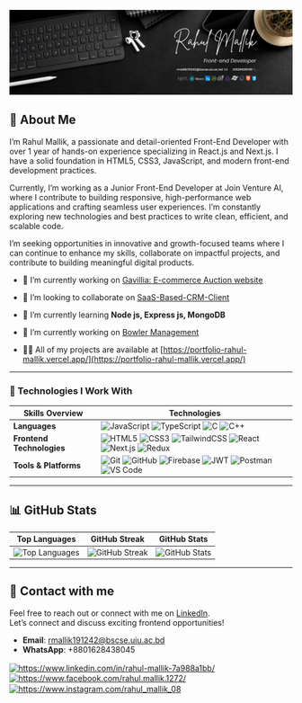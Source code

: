 
![GitHub Banner](https://github.com/Rahul-Mallik-CSE/Rahul-Mallik-CSE/blob/main/Rahul_Mallik_Banner.png)
 
## 💼 About Me
 
I’m Rahul Mallik, a passionate and detail-oriented Front-End Developer with over 1 year of hands-on experience specializing in React.js and Next.js. I have a solid foundation in HTML5, CSS3, JavaScript, and modern front-end development practices.

Currently, I’m working as a Junior Front-End Developer at Join Venture AI, where I contribute to building responsive, high-performance web applications and crafting seamless user experiences. I’m constantly exploring new technologies and best practices to write clean, efficient, and scalable code.

I’m seeking opportunities in innovative and growth-focused teams where I can continue to enhance my skills, collaborate on impactful projects, and contribute to building meaningful digital products.


- 🔭 I’m currently working on [Gavillia: E-commerce Auction website](https://gavellia-client-side.vercel.app/)

- 👯 I’m looking to collaborate on  [SaaS-Based-CRM-Client](https://primeflow.vercel.app)

- 🌱 I’m currently learning **Node js, Express js, MongoDB**

- 🔭 I’m currently working on [Bowler Management](https://vercel.com/mallikrahul3507mr-gmailcoms-projects/bowler-website)

- 👨‍💻 All of my projects are available at [https://portfolio-rahul-mallik.vercel.app/](https://portfolio-rahul-mallik.vercel.app/)
---
 
### 🧠 Technologies I Work With
 
|       Skills Overview        | Technologies                                                                                                                                                                                                                          |
|-----------------------|---------------------------------------------------------------------------------------------------------------------------------------------------------------------------------------------------------------------------------------|
| **Languages**         | ![JavaScript](https://img.shields.io/badge/-JavaScript-333333?style=flat&logo=javascript) ![TypeScript](https://img.shields.io/badge/-TypeScript-333333?style=flat&logo=typescript) ![C](https://img.shields.io/badge/-C-333333?style=flat&logo=C) ![C++](https://img.shields.io/badge/-C++-333333?style=flat&logo=C++)                                                         |
| **Frontend Technologies** | ![HTML5](https://img.shields.io/badge/-HTML5-333333?style=flat&logo=html5) ![CSS3](https://img.shields.io/badge/-CSS3-333333?style=flat&logo=css3) ![TailwindCSS](https://img.shields.io/badge/TailwindCSS-333333?style=flat&logo=tailwindcss) ![React](https://img.shields.io/badge/-React-333333?style=flat&logo=react) ![Next.js](https://img.shields.io/badge/-Next.js-333333?style=flat&logo=next.js) ![Redux](https://img.shields.io/badge/-Redux-333333?style=flat&logo=redux)               
| **Tools & Platforms** | ![Git](https://img.shields.io/badge/-Git-333333?style=flat&logo=git) ![GitHub](https://img.shields.io/badge/-GitHub-333333?style=flat&logo=github) ![Firebase](https://img.shields.io/badge/-Firebase-333333?style=flat&logo=firebase) ![JWT](https://img.shields.io/badge/-JWT-333333?style=flat&logo=json-web-tokens) ![Postman](https://img.shields.io/badge/-Postman-333333?style=flat&logo=postman) ![VS Code](https://img.shields.io/badge/-VS%20Code-333333?style=flat&logo=visual-studio-code) |
 
---
 
## 📊 GitHub Stats
 
| Top Languages | GitHub Streak | GitHub Stats |
|:---:|:---:|:---:|
| ![Top Languages](https://github-readme-stats.vercel.app/api/top-langs/?username=Rahul-Mallik-CSE&theme=transparent&hide_border=true&include_all_commits=true&count_private=true&layout=compact) | ![GitHub Streak](https://streak-stats.demolab.com?user=Rahul-Mallik-CSE&theme=transparent&hide_border=true) | ![GitHub Stats](https://github-readme-stats.vercel.app/api?username=Rahul-Mallik-CSE&theme=transparent&hide_border=true&include_all_commits=true&count_private=false) |
 
---
 
## 🤝 Contact with me
 
Feel free to reach out or connect with me on [LinkedIn](https://www.linkedin.com/in/rahul-mallik-7a988a1bb/).  
Let’s connect and discuss exciting frontend opportunities!
 
- **Email**: [rmallik191242@bscse.uiu.ac.bd](mailto:rmallik191242@bscse.uiu.ac.bd)  
- **WhatsApp**: +8801628438045
<p align="left">
<a href="https://www.linkedin.com/in/rahul-mallik-7a988a1bb/" target="blank"><img align="center" src="https://raw.githubusercontent.com/rahuldkjain/github-profile-readme-generator/master/src/images/icons/Social/linked-in-alt.svg" alt="https://www.linkedin.com/in/rahul-mallik-7a988a1bb/" height="30" width="40" /></a>
<a href="https://www.facebook.com/rahul.mallik.1272/" target="blank"><img align="center" src="https://raw.githubusercontent.com/rahuldkjain/github-profile-readme-generator/master/src/images/icons/Social/facebook.svg" alt="https://www.facebook.com/rahul.mallik.1272/" height="30" width="40" /></a>
<a href="https://www.instagram.com/rahul_mallik_08" target="blank"><img align="center" src="https://raw.githubusercontent.com/rahuldkjain/github-profile-readme-generator/master/src/images/icons/Social/instagram.svg" alt="https://www.instagram.com/rahul_mallik_08" height="30" width="40" /></a>
</p>





